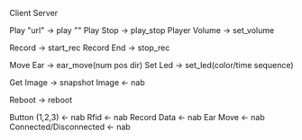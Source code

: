 
Client      Server

Play "url" -> play ""
Play Stop -> play_stop
Player Volume -> set_volume

Record -> start_rec
Record End -> stop_rec

Move Ear -> ear_move(num pos dir)
Set Led -> set_led(color/time sequence)

Get Image -> snapshot
Image <- nab

Reboot -> reboot

Button (1,2,3) <- nab
Rfid <- nab
Record Data <- nab
Ear Move <- nab
Connected/Disconnected <- nab